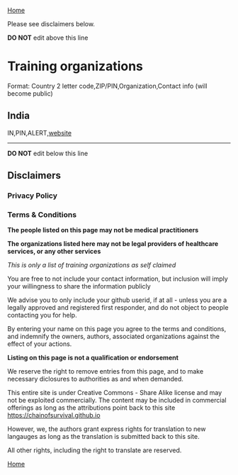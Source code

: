 [Home](https://chainofsurvival.github.io)

Please see disclaimers below.

**DO NOT** edit above this line

# Training organizations
Format: Country 2 letter code,ZIP/PIN,Organization,Contact info (will become public)

## India
IN,PIN,ALERT,[website](https://site)


-----------------------------------------
**DO NOT** edit below this line

## Disclaimers
### Privacy Policy
### Terms & Conditions
**The people listed on this page may not be medical practitioners**

**The organizations listed here may not be legal providers of healthcare
services, or any other services**

_This is only a list of training organizations as self claimed_

You are free to not include your contact information, but inclusion will imply
your willingness to share the information publicly

We advise you to only include your github userid, if at all - unless you
are a legally approved and registered first responder, and do not object to
people contacting you for help.

By entering your name on this page you agree to the terms and conditions,
and indemnify the owners, authors, associated organizations against the 
effect of your actions.

**Listing on this page is not a qualification or endorsement**

We reserve the right to remove entries from this page, and to make necessary
diclosures to authorities as and when demanded.

This entire site is under Creative Commons - Share Alike license and may
not be exploited commercially. The content may be included in commercial 
offerings as long as the attributions point back to this site
https://chainofsurvival.github.io

However, we, the authors grant express rights for translation to new
langauges as long as the translation is submitted back to this site.

All other rights, including the right to translate are reserved.

[Home](https://chainofsurvival.github.io)
